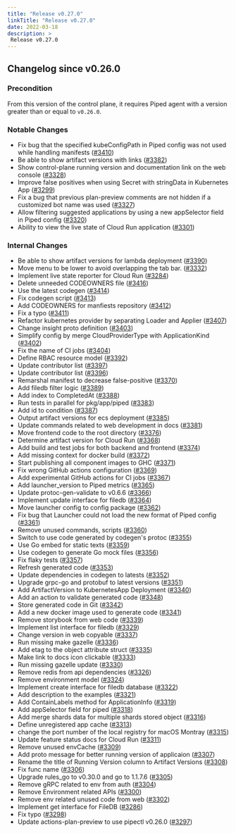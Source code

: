 ```yaml
---
title: "Release v0.27.0"
linkTitle: "Release v0.27.0"
date: 2022-03-18
description: >
 Release v0.27.0
---
```


## Changelog since v0.26.0

### Precondition
From this version of the control plane, it requires Piped agent with a version greater than or equal to `v0.26.0`. 

### Notable Changes
* Fix bug that the specified kubeConfigPath in Piped config was not used while handling manifests ([#3410](https://github.com/pipe-cd/pipecd/pull/3410))
* Be able to show artifact versions with links ([#3382](https://github.com/pipe-cd/pipecd/pull/3382))
* Show control-plane running version and documentation link on the web console ([#3328](https://github.com/pipe-cd/pipecd/pull/3328))
* Improve false positives when using Secret with stringData in Kubernetes App ([#3299](https://github.com/pipe-cd/pipecd/pull/3299))
* Fix a bug that previous plan-preview comments are not hidden if a customized bot name was used ([#3327](https://github.com/pipe-cd/pipecd/pull/3327))
* Allow filtering suggested applications by using a new appSelector field in Piped config ([#3320](https://github.com/pipe-cd/pipecd/pull/3320))
* Ability to view the live state of Cloud Run application ([#3301](https://github.com/pipe-cd/pipecd/pull/3301))

### Internal Changes
* Be able to show artifact versions for lambda deployment ([#3390](https://github.com/pipe-cd/pipecd/pull/3390))
* Move menu to be lower to avoid overlapping the tab bar. ([#3332](https://github.com/pipe-cd/pipecd/pull/3332))
* Implement live state reporter for Cloud Run ([#3284](https://github.com/pipe-cd/pipecd/pull/3284))
* Delete unneeded CODEOWNERS file ([#3416](https://github.com/pipe-cd/pipecd/pull/3416))
* Use the latest codegen ([#3414](https://github.com/pipe-cd/pipecd/pull/3414))
* Fix codegen script ([#3413](https://github.com/pipe-cd/pipecd/pull/3413))
* Add CODEOWNERS for manfiests repository ([#3412](https://github.com/pipe-cd/pipecd/pull/3412))
* Fix a typo ([#3411](https://github.com/pipe-cd/pipecd/pull/3411))
* Refactor kubernetes provider by separating Loader and Applier ([#3407](https://github.com/pipe-cd/pipecd/pull/3407))
* Change insight proto definition ([#3403](https://github.com/pipe-cd/pipecd/pull/3403))
* Simplify config by merge CloudProviderType with ApplicationKind ([#3402](https://github.com/pipe-cd/pipecd/pull/3402))
* Fix the name of CI jobs ([#3404](https://github.com/pipe-cd/pipecd/pull/3404))
* Define RBAC resource model ([#3392](https://github.com/pipe-cd/pipecd/pull/3392))
* Update contributor list ([#3397](https://github.com/pipe-cd/pipecd/pull/3397))
* Update contributor list ([#3396](https://github.com/pipe-cd/pipecd/pull/3396))
* Remarshal manifest to decrease false-positive ([#3370](https://github.com/pipe-cd/pipecd/pull/3370))
* Add filedb filter logic ([#3389](https://github.com/pipe-cd/pipecd/pull/3389))
* Add index to CompletedAt ([#3388](https://github.com/pipe-cd/pipecd/pull/3388))
* Run tests in parallel for pkg/app/piped ([#3383](https://github.com/pipe-cd/pipecd/pull/3383))
* Add id to condition ([#3387](https://github.com/pipe-cd/pipecd/pull/3387))
* Output artifact versions for ecs deployment ([#3385](https://github.com/pipe-cd/pipecd/pull/3385))
* Update commands related to web development in docs ([#3381](https://github.com/pipe-cd/pipecd/pull/3381))
* Move frontend code to the root directory ([#3376](https://github.com/pipe-cd/pipecd/pull/3376))
* Determine artifact version for Cloud Run ([#3368](https://github.com/pipe-cd/pipecd/pull/3368))
* Add build and test jobs for both backend and frontend ([#3374](https://github.com/pipe-cd/pipecd/pull/3374))
* Add missing context for docker build ([#3372](https://github.com/pipe-cd/pipecd/pull/3372))
* Start publishing all component images to GHC ([#3371](https://github.com/pipe-cd/pipecd/pull/3371))
* Fix wrong GitHub actions configuration ([#3369](https://github.com/pipe-cd/pipecd/pull/3369))
* Add experimental GitHub actions for CI jobs ([#3367](https://github.com/pipe-cd/pipecd/pull/3367))
* Add launcher_version to Piped metrics ([#3365](https://github.com/pipe-cd/pipecd/pull/3365))
* Update protoc-gen-validate to v0.6.6 ([#3366](https://github.com/pipe-cd/pipecd/pull/3366))
* Implement update interface for filedb ([#3364](https://github.com/pipe-cd/pipecd/pull/3364))
* Move launcher config to config package ([#3362](https://github.com/pipe-cd/pipecd/pull/3362))
* Fix bug that Launcher could not load the new format of Piped config ([#3361](https://github.com/pipe-cd/pipecd/pull/3361))
* Remove unused commands, scripts ([#3360](https://github.com/pipe-cd/pipecd/pull/3360))
* Switch to use code generated by codegen's protoc ([#3355](https://github.com/pipe-cd/pipecd/pull/3355))
* Use Go embed for static texts ([#3359](https://github.com/pipe-cd/pipecd/pull/3359))
* Use codegen to generate Go mock files ([#3356](https://github.com/pipe-cd/pipecd/pull/3356))
* Fix flaky tests ([#3357](https://github.com/pipe-cd/pipecd/pull/3357))
* Refresh generated code ([#3353](https://github.com/pipe-cd/pipecd/pull/3353))
* Update dependencies in codegen to latests ([#3352](https://github.com/pipe-cd/pipecd/pull/3352))
* Upgrade grpc-go and protobuf to latest versions ([#3351](https://github.com/pipe-cd/pipecd/pull/3351))
* Add ArtifactVersion to KubernetesApp Deployment ([#3340](https://github.com/pipe-cd/pipecd/pull/3340))
* Add an action to validate generated code ([#3348](https://github.com/pipe-cd/pipecd/pull/3348))
* Store generated code in Git ([#3342](https://github.com/pipe-cd/pipecd/pull/3342))
* Add a new docker image used to generate code ([#3341](https://github.com/pipe-cd/pipecd/pull/3341))
* Remove storybook from web code ([#3339](https://github.com/pipe-cd/pipecd/pull/3339))
* Implement list interface for filedb ([#3329](https://github.com/pipe-cd/pipecd/pull/3329))
* Change version in web copyable ([#3337](https://github.com/pipe-cd/pipecd/pull/3337))
* Run missing make gazelle ([#3336](https://github.com/pipe-cd/pipecd/pull/3336))
* Add etag to the object attribute struct ([#3335](https://github.com/pipe-cd/pipecd/pull/3335))
* Make link to docs icon clickable ([#3333](https://github.com/pipe-cd/pipecd/pull/3333))
* Run missing gazelle update ([#3330](https://github.com/pipe-cd/pipecd/pull/3330))
* Remove redis from api dependencies ([#3326](https://github.com/pipe-cd/pipecd/pull/3326))
* Remove environment model ([#3324](https://github.com/pipe-cd/pipecd/pull/3324))
* Implement create interface for filedb database ([#3322](https://github.com/pipe-cd/pipecd/pull/3322))
* Add description to the examples ([#3321](https://github.com/pipe-cd/pipecd/pull/3321))
* Add ContainLabels method for ApplicationInfo ([#3319](https://github.com/pipe-cd/pipecd/pull/3319))
* Add appSelector field for piped ([#3318](https://github.com/pipe-cd/pipecd/pull/3318))
* Add merge shards data for multiple shards stored object ([#3316](https://github.com/pipe-cd/pipecd/pull/3316))
* Define unregistered app cache ([#3313](https://github.com/pipe-cd/pipecd/pull/3313))
* change the port number of the local registry for macOS Montray ([#3315](https://github.com/pipe-cd/pipecd/pull/3315))
* Update feature status docs for Cloud Run ([#3311](https://github.com/pipe-cd/pipecd/pull/3311))
* Remove unused envCache ([#3309](https://github.com/pipe-cd/pipecd/pull/3309))
* Add proto message for better running version of applicaion ([#3307](https://github.com/pipe-cd/pipecd/pull/3307))
* Rename the title of Running Version column to Artifact Versions ([#3308](https://github.com/pipe-cd/pipecd/pull/3308))
* Fix func name ([#3306](https://github.com/pipe-cd/pipecd/pull/3306))
* Upgrade rules_go to v0.30.0 and go to 1.1.7.6 ([#3305](https://github.com/pipe-cd/pipecd/pull/3305))
* Remove gRPC related to env from auth ([#3304](https://github.com/pipe-cd/pipecd/pull/3304))
* Remove Environment related APIs ([#3300](https://github.com/pipe-cd/pipecd/pull/3300))
* Remove env related unused code from web ([#3302](https://github.com/pipe-cd/pipecd/pull/3302))
* Implement get interface for FileDB ([#3286](https://github.com/pipe-cd/pipecd/pull/3286))
* Fix typo ([#3298](https://github.com/pipe-cd/pipecd/pull/3298))
* Update actions-plan-preview to use pipectl v0.26.0 ([#3297](https://github.com/pipe-cd/pipecd/pull/3297))
